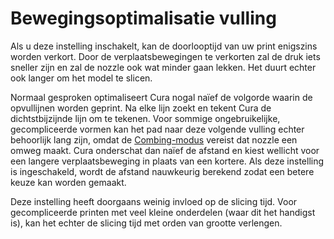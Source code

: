Bewegingsoptimalisatie vulling
====
Als u deze instelling inschakelt, kan de doorlooptijd van uw print enigszins worden verkort. Door de verplaatsbewegingen te verkorten zal de druk iets sneller zijn en zal de nozzle ook wat minder gaan lekken. Het duurt echter ook langer om het model te slicen.

Normaal gesproken optimaliseert Cura nogal naïef de volgorde waarin de opvullijnen worden geprint. Na elke lijn zoekt en tekent Cura de dichtstbijzijnde lijn om te tekenen. Voor sommige ongebruikelijke, gecompliceerde vormen kan het pad naar deze volgende vulling echter behoorlijk lang zijn, omdat de [Combing-modus](../travel/retraction_combing.md) vereist dat nozzle een omweg maakt. Cura onderschat dan naïef de afstand en kiest wellicht voor een langere verplaatsbeweging in plaats van een kortere. Als deze instelling is ingeschakeld, wordt de afstand nauwkeurig berekend zodat een betere keuze kan worden gemaakt.

Deze instelling heeft doorgaans weinig invloed op de slicing tijd. Voor gecompliceerde printen met veel kleine onderdelen (waar dit het handigst is), kan het echter de slicing tijd met orden van grootte verlengen.